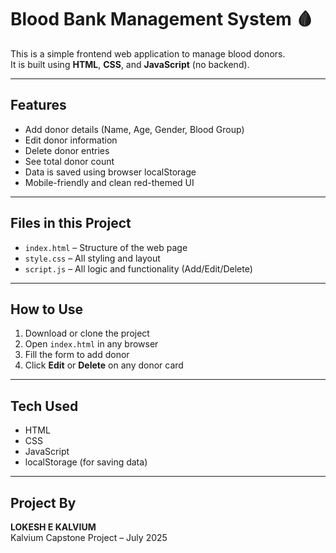 # Blood Bank Management System 🩸

This is a simple frontend web application to manage blood donors.  
It is built using **HTML**, **CSS**, and **JavaScript** (no backend).

---

## Features

- Add donor details (Name, Age, Gender, Blood Group)
- Edit donor information
- Delete donor entries
- See total donor count
- Data is saved using browser localStorage
- Mobile-friendly and clean red-themed UI

---

## Files in this Project

- `index.html` – Structure of the web page  
- `style.css` – All styling and layout  
- `script.js` – All logic and functionality (Add/Edit/Delete)  

---

## How to Use

1. Download or clone the project
2. Open `index.html` in any browser
3. Fill the form to add donor
4. Click **Edit** or **Delete** on any donor card

---

## Tech Used

- HTML  
- CSS  
- JavaScript  
- localStorage (for saving data)  

---

## Project By

**LOKESH E KALVIUM**  
Kalvium Capstone Project – July 2025

